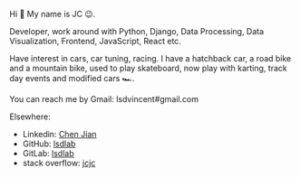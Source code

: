 Hi :wave: My name is JC :wink:.

Developer, work around with Python, Django, Data Processing, Data Visualization, Frontend, JavaScript, React etc.

Have interest in cars, car tuning, racing. I have a hatchback car, a road bike and a mountain bike, used to play skateboard, now play with karting, track day events and modified cars :racing_car:.

You can reach me by Gmail: lsdvincent#gmail.com

Elsewhere:

- Linkedin: [Chen Jian](https://www.linkedin.com/in/jc-81493210b/)
- GitHub: [lsdlab](https://github.com/lsdlab)
- GitLab: [lsdlab](https://gitlab.com/lsdlab)
- stack overflow: [jcjc](https://stackoverflow.com/users/3295711/jcjc?tab=profile)
